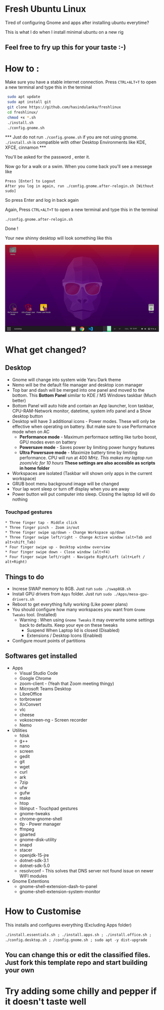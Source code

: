 
# Fresh Ubuntu Linux

Tired of configuring Gnome and apps after installing ubuntu everytime? 

This is what I do when I install minimal ubuntu on a new rig 


## Feel free to fry up this for your taste :-) 

# How to : 

Make sure you have a stable internet connection. 
Press `CTRL+ALT+T` to open a new terminal and type this in the terminal 


```bash
 sudo apt update 
 sudo apt install git 
 git clone https://github.com/hasindulanka/freshlinux
 cd freshlinux/ 
 chmod +x *.sh 
 ./install.sh 
 ./config.gnome.sh 
``` 

*** Just do not run `./config.gnome.sh` if you are not using gnome. `./install.sh` is compatible with other Desktop Environments like KDE, XFCE, cinnamon *** 
 
You'll be asked for the password , enter it. 

Now go for a walk or a swim. When you come back you'll see a messege like 

```
Press [Enter] to Logout
After you log in again, run ./config.gnome.after-relogin.sh [Without sudo]
```

So press Enter and log in back again 

Again, Press `CTRL+ALT+T` to open a new terminal and type this in the terminal 

` ./config.gnome.after-relogin.sh ` 

Done ! 

Your new shinny desktop will look something like this

![New-Shinny-Desktop](fresh-desktop.png) 



# What get changed? 

## Desktop
* Gnome will change into system wide Yaru Dark theme 
* Nemo will be the default file manager and desktop icon manager
* Top bar and dash will be merged into one panel and moved to the bottom. This **Bottom Panel** similar to KDE / MS Windows taskbar (Much better) 
* Bottom Panel will auto hide and contain an App launcher, Icon taskbar, CPU-RAM-Network monitor, datetime, system info panel and a Show desktop button 
* Desktop will have 3 additional icons - Power modes. These will only be effective when operating on battery. But make sure to use Performance mode when on AC 
    * **Performance mode** - Maximum performace setting like turbo boost, GPU modes even on battery 
    * **Powersave mode** - Saves power by limiting power hungry features 
    * **Ultra Powersave mode** - Maximize battery time by limiting performance. CPU will run at 400 MHz. *This makes my laptop run zoom/vlc for 10 hours* 
    **These settings are also accesible as scripts in home folder** 
* Workspaces are isolated (Taskbar will shown only apps in the current workspace)
* GRUB boot menu background image will be changed
* Your lap wont sleep or turn off display when you are away
* Power button will put computer into sleep. Closing the laptop lid will do nothing 

### Touchpad gestures 
    * Three finger tap - Middle click
    * Three finger pinch - Zoom in/out
    * Three finger swipe up/down - Change Workspace up/down
    * Three finger swipe left/right - Change Active window (alt+Tab and alt+shift_Tab)
    * Four finger swipe up - Desktop window overview 
    * Four finger swipe down - Close window (alt+F4)
    * Four finger swipe left/right - Navigate Right/Left (alt+Left / alt+Right)

## Things to do

* Increse SWAP memory to 8GB. Just run `sudo ./swap8GB.sh` 
* Install GPU drivers from `Apps` folder. Just run `sudo ./Apps/mesa-gpu-drivers.sh` 
* Reboot to get everything fully working (Like power plans)
* You should configure how many workspaces you want from `Gnome Tweaks` tool. (Installed) 
    * Warning : When using `Gnome Tweaks` it may overwrite some settings back to defaults. Keep your eye on these tweaks 
        * Suspend When Laptop lid is closed (Disabled) 
        * Extensions / Desktop Icons (Enabled) 
* Configure mount points of partitions 


## Softwares get installed 

* Apps
    * Visual Studio Code
    * Google Chrome 
    * zoom-client - (Yeah that Zoom meeting thingy) 
    * Microsoft Teams Desktop 
    * LibreOffice 
    * torbrowser 
    * XnConvert
    * vlc
    * cheese
    * vokoscreen-ng - Screen recorder
    * Nemo
* Utilities
    * fdisk
    * g++
    * nano
    * screen
    * gedit
    * git
    * wget
    * curl
    * ark
    * 7zip
    * ufw
    * gufw
    * make
    * htop 
    * libinput - Touchpad gestures
    * gnome-tweaks
    * chrome-gnome-shell 
    * tlp - Power manager 
    * ffmpeg 
    * gparted 
    * gnome-disk-utility
    * snapd
    * stacer 
    * openjdk-15-jre
    * dotnet-sdk-3.1
    * dotnet-sdk-5.0
    * resolvconf - This solves that DNS server not found issue on newer WIFI modules 
* Gnome Extentions 
    * gnome-shell-extension-dash-to-panel 
    * gnome-shell-extension-system-monitor 


# How to Customise 

This installs and configures everything (Excluding Apps folder)

` ./install.essentials.sh ; ./install.apps.sh ; ./install.office.sh ; ./config.desktop.sh ; /config.gnome.sh ; sudo apt -y dist-upgrade  `

## You can change this or edit the classified files. Just fork this template repo and start building your own 
# Try adding some chilly and pepper if it doesn't taste well 
